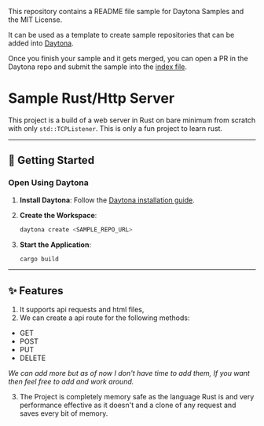 This repository contains a README file sample for Daytona Samples and the MIT License.

It can be used as a template to create sample repositories that can be added into [Daytona](https://github.com/daytonaio/daytona).

Once you finish your sample and it gets merged, you can open a PR in the Daytona repo and submit the sample into the [index file](https://github.com/daytonaio/daytona/blob/main/hack/samples/index.json).

# Sample Rust/Http Server

This project is a build of a web server in Rust on bare minimum from scratch with only `std::TCPListener`. This is only a fun project to learn rust.

---

## 🚀 Getting Started  

### Open Using Daytona  

1. **Install Daytona**: Follow the [Daytona installation guide](https://www.daytona.io/docs/installation/installation/).  
2. **Create the Workspace**:  
   ```bash  
   daytona create <SAMPLE_REPO_URL> 
   ```  

4. **Start the Application**:  
   ```bash  
   cargo build
   ```  

---

## ✨ Features  

1. It supports api requests and html files,
2. We can create a api route for the following methods:
  * GET
  * POST
  * PUT
  * DELETE

  *We can add more but as of now I don't have time to add them, If you want then feel free to add and work around.*

3. The Project is completely memory safe as the language Rust is and very performance effective as it doesn't and a clone of any request and saves every bit of memory.
